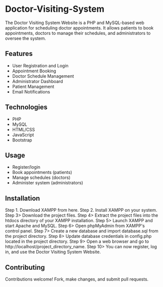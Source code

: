 # Doctor-Visiting-System
The Doctor Visiting System Website is a PHP and MySQL-based web application for scheduling doctor appointments. It allows patients to book appointments, doctors to manage their schedules, and administrators to oversee the system.

## Features
- User Registration and Login
- Appointment Booking
- Doctor Schedule Management
- Administrator Dashboard
- Patient Management
- Email Notifications

## Technologies
- PHP
- MySQL
- HTML/CSS
- JavaScript
- Bootstrap
  
## Usage
- Register/login
- Book appointments (patients)
- Manage schedules (doctors)
- Administer system (administrators)

## Installation

Step 1.  Download XAMPP from here.
Step 2.  Install XAMPP on your system.
Step 3> Download the project files.
Step 4> Extract the project files into the htdocs directory of your XAMPP installation.
Step 5> Launch XAMPP and start Apache and MySQL.
Step 6> Open phpMyAdmin from XAMPP's control panel.
Step 7> Create a new database and import database.sql from the project directory.
Step 8> Update database credentials in config.php located in the project directory.
Step 9> Open a web browser and go to http://localhost/project_directory_name.
Step 10> You can now register, log in, and use the Doctor Visiting System Website.

## Contributing
Contributions welcome! Fork, make changes, and submit pull requests.
